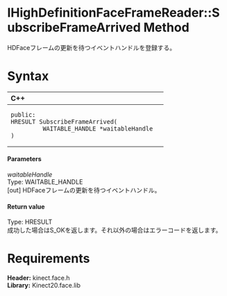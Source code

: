 IHighDefinitionFaceFrameReader::SubscribeFrameArrived Method  
==============================================  

HDFaceフレームの更新を待つイベントハンドルを登録する。 <span id="syntaxSection"></span>

Syntax  
======  

<table>
<colgroup>
<col width="100%" />
</colgroup>
<thead>
<tr class="header">
<th align="left">C++</th>
</tr>
</thead>
<tbody>
<tr class="odd">
<td align="left"><pre><code>public:  
HRESULT SubscribeFrameArrived(  
         WAITABLE_HANDLE *waitableHandle  
)</code></pre></td>
</tr>
</tbody>
</table>

<span id="ID4EG"></span>
#### Parameters  

*waitableHandle*    
Type: WAITABLE\_HANDLE  
[out] HDFaceフレームの更新を待つイベントハンドル。  

<span id="ID4EP"></span>
#### Return value  

Type: HRESULT  
成功した場合はS\_OKを返します。それ以外の場合はエラーコードを返します。  

<span id="requirements"></span>

Requirements  
============  

**Header:** kinect.face.h  
**Library:** Kinect20.face.lib  



<!--Please do not edit the data in the comment block below.-->
<!--
TOCTitle : SubscribeFrameArrived Method
RLTitle : IHighDefinitionFaceFrameReader::SubscribeFrameArrived Method
KeywordK : SubscribeFrameArrived method
KeywordK : IHighDefinitionFaceFrameReader::SubscribeFrameArrived method
KeywordF : IHighDefinitionFaceFrameReader::SubscribeFrameArrived
KeywordF : SubscribeFrameArrived
KeywordF : Microsoft.Kinect.face.IHighDefinitionFaceFrameReader.SubscribeFrameArrived(WAITABLE_HANDLE@)
KeywordA : M:Microsoft.Kinect.face.IHighDefinitionFaceFrameReader.SubscribeFrameArrived(WAITABLE_HANDLE@)
AssetID : M:Microsoft.Kinect.face.IHighDefinitionFaceFrameReader.SubscribeFrameArrived(WAITABLE_HANDLE@)
Locale : en-us
CommunityContent : 1
APIType : Managed
APILocation : 
APIName : Microsoft.Kinect.face.IHighDefinitionFaceFrameReader::SubscribeFrameArrived
TargetOS : Windows
TopicType : kbSyntax
DevLang : C++
DocSet : K4Wv2
ProjType : K4Wv2Proj
Technology : Kinect for Windows
Product : Kinect for Windows SDK v2
productversion : 20
-->
